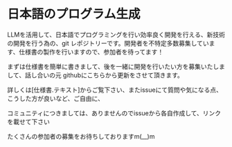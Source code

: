 # 日本語のプログラム生成
LLMを活用して、日本語でプログラミングを行い効率良く開発を行える、新技術の開発を行う為の、git レポジトリーです。開発者を不特定多数募集しています、仕様書の製作を行いますので、参加者を待ってます！

まずは仕様書を簡単に書きまして、後を一緒に開発を行いたい方を募集いたしまして、話し合いの元 githubにこちらから更新をさせて頂きます。

詳しくは[仕様書.テキスト]からご覧下さい、またissueにて質問や気になる点、こうした方が良いなど、ご自由に、

コミュニティにつきましては、ありませんのでissueから各自作成して、リンクを載せて下さい

たくさんの参加者の募集をお待ちしておりますm(__)m
